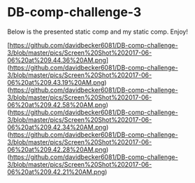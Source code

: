 # DB-comp-challenge-3

Below is the presented static comp and my static comp. Enjoy!

[https://github.com/davidbecker6081/DB-comp-challenge-3/blob/master/pics/Screen%20Shot%202017-06-06%20at%209.44.36%20AM.png]
(https://github.com/davidbecker6081/DB-comp-challenge-3/blob/master/pics/Screen%20Shot%202017-06-06%20at%209.43.19%20AM.png)
(https://github.com/davidbecker6081/DB-comp-challenge-3/blob/master/pics/Screen%20Shot%202017-06-06%20at%209.42.58%20AM.png)
(https://github.com/davidbecker6081/DB-comp-challenge-3/blob/master/pics/Screen%20Shot%202017-06-06%20at%209.42.34%20AM.png)
(https://github.com/davidbecker6081/DB-comp-challenge-3/blob/master/pics/Screen%20Shot%202017-06-06%20at%209.42.28%20AM.png)
(https://github.com/davidbecker6081/DB-comp-challenge-3/blob/master/pics/Screen%20Shot%202017-06-06%20at%209.42.21%20AM.png)
